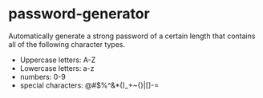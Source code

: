 # password-generator

Automatically generate a strong password of a certain length that contains all of the following character types. 
- Uppercase letters: A-Z
- Lowercase letters: a-z
- numbers: 0-9
- special characters: @#$%^&*()_+~{}|[]-=
